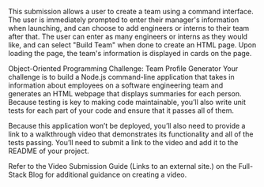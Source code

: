 This submission allows a user to create a team using a command interface. The user is immediately prompted to enter their manager's information when launching, and can choose to add engineers or interns to their team after that. The user can enter as many engineers or interns as they would like, and can select "Build Team" when done to create an HTML page. Upon loading the page, the team's information is displayed in cards on the page.

Object-Oriented Programming Challenge: Team Profile Generator
Your challenge is to build a Node.js command-line application that takes in information about employees on a software engineering team and generates an HTML webpage that displays summaries for each person. Because testing is key to making code maintainable, you’ll also write unit tests for each part of your code and ensure that it passes all of them.

Because this application won’t be deployed, you’ll also need to provide a link to a walkthrough video that demonstrates its functionality and all of the tests passing. You’ll need to submit a link to the video and add it to the README of your project.

Refer to the Video Submission Guide (Links to an external site.) on the Full-Stack Blog for additional guidance on creating a video.
